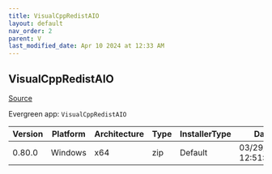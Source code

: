 ```yaml
---
title: VisualCppRedistAIO
layout: default
nav_order: 2
parent: V
last_modified_date: Apr 10 2024 at 12:33 AM
---
```


## VisualCppRedistAIO

[Source](https://github.com/abbodi1406/vcredist)

Evergreen app: `VisualCppRedistAIO`

| Version | Platform | Architecture | Type | InstallerType | Date                | Size     | URI                                                                                                                                                                                                        |
| ------- | -------- | ------------ | ---- | ------------- | ------------------- | -------- | ---------------------------------------------------------------------------------------------------------------------------------------------------------------------------------------------------------- |
| 0.80.0  | Windows  | x64          | zip  | Default       | 03/29/2024 12:51:26 | 28925195 | [https://github.com/abbodi1406/vcredist/releases/download/v0.80.0/VisualCppRedist_AIO_x86_x64_80.zip](https://github.com/abbodi1406/vcredist/releases/download/v0.80.0/VisualCppRedist_AIO_x86_x64_80.zip) |

